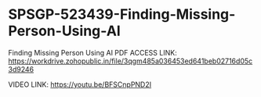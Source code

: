 # SPSGP-523439-Finding-Missing-Person-Using-AI
Finding Missing Person Using AI
PDF ACCESS LINK: https://workdrive.zohopublic.in/file/3qgm485a036453ed641beb02716d05c3d9246

VIDEO LINK: https://youtu.be/BFSCnpPND2I
